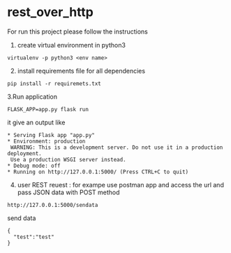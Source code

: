 # rest_over_http

For run this project please follow the instructions

1. create virtual environment in python3
  ```
  virtualenv -p python3 <env name>
  ```
2. install requirements file for all dependencies

  ```
  pip install -r requiremets.txt
  ```
3.Run application 

  ```
  FLASK_APP=app.py flask run
  ```
  it give an output like 
  ```
  * Serving Flask app "app.py"
 * Environment: production
   WARNING: This is a development server. Do not use it in a production deployment.
   Use a production WSGI server instead.
 * Debug mode: off
 * Running on http://127.0.0.1:5000/ (Press CTRL+C to quit)
 ```
4. user REST reuest : for exampe use postman app and access the url and pass JSON data with POST method

  ```
  http://127.0.0.1:5000/sendata
  ```
  send data
  ```
  {
	"test":"test"
  }
  ```
